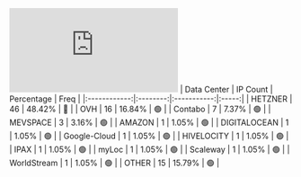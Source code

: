 ![Diagramm](https://github.com/obajay/StateSync-snapshots/blob/main/Projects/Rebus/1/README.md)
| Data Center | IP Count | Percentage | Freq |
|:------------:|:--------:|:-----------:|:-----:|
| HETZNER | 46 | 48.42% | 🔴 |
| OVH | 16 | 16.84% | 🟢 |
| Contabo | 7 | 7.37% | 🟢 |
| MEVSPACE | 3 | 3.16% | 🟢 |
| AMAZON | 1 | 1.05% | 🟢 |
| DIGITALOCEAN | 1 | 1.05% | 🟢 |
| Google-Cloud | 1 | 1.05% | 🟢 |
| HIVELOCITY | 1 | 1.05% | 🟢 |
| IPAX | 1 | 1.05% | 🟢 |
| myLoc | 1 | 1.05% | 🟢 |
| Scaleway | 1 | 1.05% | 🟢 |
| WorldStream | 1 | 1.05% | 🟢 |
| OTHER | 15 | 15.79% | 🟢 |